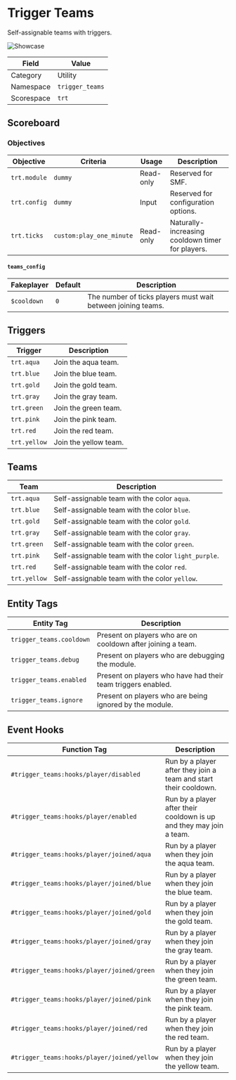 # Trigger Teams
Self-assignable teams with triggers.

![Showcase](https://i.imgur.com/05RE6ET.png)

Field       | Value
----------- | -----
Category    | Utility
Namespace   | `trigger_teams`
Scorespace  | `trt`

## Scoreboard
### Objectives
Objective     | Criteria                  | Usage     | Description
------------- | ------------------------- | --------- | -----------
`trt.module`  | `dummy`                   | Read-only | Reserved for SMF.
`trt.config`  | `dummy`                   | Input     | Reserved for configuration options.
`trt.ticks`   | `custom:play_one_minute`  | Read-only | Naturally-increasing cooldown timer for players.

#### `teams_config`
Fakeplayer  | Default | Description
----------- | ------- | -----------
`$cooldown` | `0`     | The number of ticks players must wait between joining teams.

## Triggers
Trigger       | Description
------------- | -----------
`trt.aqua`    | Join the aqua team.
`trt.blue`    | Join the blue team.
`trt.gold`    | Join the gold team.
`trt.gray`    | Join the gray team.
`trt.green`   | Join the green team.
`trt.pink`    | Join the pink team.
`trt.red`     | Join the red team.
`trt.yellow`  | Join the yellow team.

## Teams
Team          | Description
------------- | -----------
`trt.aqua`    | Self-assignable team with the color `aqua`.
`trt.blue`    | Self-assignable team with the color `blue`.
`trt.gold`    | Self-assignable team with the color `gold`.
`trt.gray`    | Self-assignable team with the color `gray`.
`trt.green`   | Self-assignable team with the color `green`.
`trt.pink`    | Self-assignable team with the color `light_purple`.
`trt.red`     | Self-assignable team with the color `red`.
`trt.yellow`  | Self-assignable team with the color `yellow`.

## Entity Tags
Entity Tag                | Description
------------------------- | -----------
`trigger_teams.cooldown`  | Present on players who are on cooldown after joining a team.
`trigger_teams.debug`     | Present on players who are debugging the module.
`trigger_teams.enabled`   | Present on players who have had their team triggers enabled.
`trigger_teams.ignore`    | Present on players who are being ignored by the module.

## Event Hooks
Function Tag                                | Description
------------------------------------------- | -----------
`#trigger_teams:hooks/player/disabled`      | Run by a player after they join a team and start their cooldown.
`#trigger_teams:hooks/player/enabled`       | Run by a player after their cooldown is up and they may join a team.
`#trigger_teams:hooks/player/joined/aqua`   | Run by a player when they join the aqua team.
`#trigger_teams:hooks/player/joined/blue`   | Run by a player when they join the blue team.
`#trigger_teams:hooks/player/joined/gold`   | Run by a player when they join the gold team.
`#trigger_teams:hooks/player/joined/gray`   | Run by a player when they join the gray team.
`#trigger_teams:hooks/player/joined/green`  | Run by a player when they join the green team.
`#trigger_teams:hooks/player/joined/pink`   | Run by a player when they join the pink team.
`#trigger_teams:hooks/player/joined/red`    | Run by a player when they join the red team.
`#trigger_teams:hooks/player/joined/yellow` | Run by a player when they join the yellow team.
